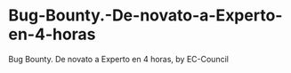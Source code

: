# Bug-Bounty.-De-novato-a-Experto-en-4-horas
Bug Bounty. De novato a Experto en 4 horas, by EC-Council
